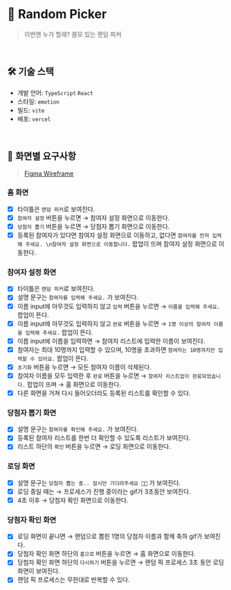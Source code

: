 # 🔀 Random Picker

> 이번엔 누가 할래? 쓸모 있는 랜덤 피커

<br/>

## 🛠️ 기술 스택

- 개발 언어: `TypeScript`  `React`
- 스타일: `emotion`
- 빌드: `vite`
- 배포: `vercel`

<br/>

## 🎨 화면별 요구사항

> [Figma Wireframe](https://www.figma.com/file/d7yiW5qlRtl0UhT50FHk1p/Random-Picker?type=design&node-id=0%3A1&mode=design&t=PeWor6U9vNubo9wC-1)

### 홈 화면

- [x] 타이틀은 `랜덤 피커`로 보여진다.
- [x] `참여자 설정` 버튼을 누르면 → 참여자 설정 화면으로 이동한다.
- [x] `당첨자 뽑기` 버튼을 누르면 → 당첨자 뽑기 화면으로 이동한다.
- [x] 등록된 참여자가 있다면 참여자 설정 화면으로 이동하고, 없다면 `참여자를 먼저 입력해 주세요. \n참여자 설정 화면으로 이동합니다.` 팝업이 뜨며 참여자 설정 화면으로 이동한다.

### 참여자 설정 화면

- [x] 타이틀은 `랜덤 피커`로 보여진다.
- [x] 설명 문구는 `참여자를 입력해 주세요.` 가 보여진다.
- [x] 이름 input에 아무것도 입력하지 않고 `입력` 버튼을 누르면 → `이름을 입력해 주세요.` 팝업이 뜬다.
- [x] 이름 input에 아무것도 입력하지 않고 `완료` 버튼을 누르면 → `1명 이상의 참여자 이름을 입력해 주세요.` 팝업이 뜬다.
- [x] 이름 input에 이름을 입력하면 → 참여자 리스트에 입력한 이름이 보여진다.
- [x] 참여자는 최대 10명까지 입력할 수 있으며, 10명을 초과하면 `참여자는 10명까지만 입력할 수 있어요.` 팝업이 뜬다.
- [x] `초기화` 버튼을 누르면 → 모든 참여자 이름이 삭제된다.
- [x] 참여자 이름을 모두 입력한 후 `완료` 버튼을 누르면 → `참여자 리스트업이 완료되었습니다.` 팝업이 뜨며 → 홈 화면으로 이동한다.
- [x] 다른 화면을 거쳐 다시 들어오더라도 등록된 리스트를 확인할 수 있다.

### 당첨자 뽑기 화면

- [x] 설명 문구는 `참여자를 확인해 주세요.` 가 보여진다.
- [x] 등록된 참여자 리스트를 한번 더 확인할 수 있도록 리스트가 보여진다.
- [x] 리스트 하단의 `확인` 버튼을 누르면 → 로딩 화면으로 이동한다.

### 로딩 화면

- [x] 설명 문구는 `당첨자 뽑는 중.. 잠시만 기다려주세요 🙏🏻` 가 보여진다.
- [x] 로딩 중일 때는 → 프로세스가 진행 중이라는 gif가 3초동안 보여진다.
- [x] 4초 이후 → 당첨자 확인 화면으로 이동한다.

### 당첨자 확인 화면

- [x] 로딩 화면이 끝나면 → 랜덤으로 뽑힌 1명의 당첨자 이름과 함께 축하 gif가 보여진다.
- [x] 당첨자 확인 화면 하단의 `홈으로` 버튼을 누르면 → 홈 화면으로 이동한다.
- [x] 당첨자 확인 화면 하단의 `다시하기` 버튼을 누르면 → 랜덤 픽 프로세스 3초 동안 로딩 화면이 보여진다.
- [x] 랜덤 픽 프로세스는 무한대로 반복할 수 있다.
